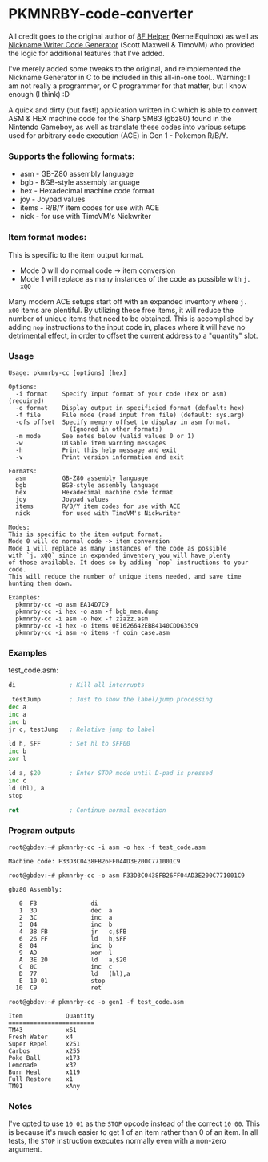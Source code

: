 PKMNRBY-code-converter
======================
All credit goes to the original author of [8F Helper](https://github.com/KernelEquinox/8F-Helper/releases/) (KernelEquinox)
as well as [Nickname Writer Code Generator](https://scotteh.me/ace/nick/) (Scott Maxwell & TimoVM) who provided the logic for additional features that I've added.

I've merely added some tweaks to the original, and reimplemented the Nickname Generator in C to be included in this all-in-one tool..
Warning: I am not really a programmer, or C programmer for that matter, but I know enough (I think) :D

A quick and dirty (but fast!) application written in C which is able to convert ASM & HEX machine code for the Sharp SM83 (gbz80) found in the Nintendo Gameboy, as well as translate these codes into various setups used for arbitrary code execution (ACE) in Gen 1 - Pokemon R/B/Y.

### Supports the following formats:
  - asm - GB-Z80 assembly language
  - bgb - BGB-style assembly language
  - hex - Hexadecimal machine code format
  - joy - Joypad values
  - items - R/B/Y item codes for use with ACE
  - nick - for use with TimoVM's Nickwriter

### Item format modes:
This is specific to the item output format.
  - Mode 0 will do normal code -> item conversion
  - Mode 1 will replace as many instances of the code as possible with `j. xQQ`

Many modern ACE setups start off with an expanded inventory where `j. x00` items are plentiful. By utilizing these free items, it will reduce the number of unique items that need to be obtained. This is accomplished by adding `nop` instructions to the input code in, places where it will have no detrimental effect, in order to offset the current address to a "quantity" slot.

### Usage
```
Usage: pkmnrby-cc [options] [hex]

Options:
  -i format    Specify Input format of your code (hex or asm) (required)
  -o format    Display output in specificied format (default: hex)
  -f file      File mode (read input from file) (default: sys.arg)
  -ofs offset  Specify memory offset to display in asm format.
                 (Ignored in other formats)
  -m mode      See notes below (valid values 0 or 1)
  -w           Disable item warning messages
  -h           Print this help message and exit
  -v           Print version information and exit

Formats:
  asm          GB-Z80 assembly language
  bgb          BGB-style assembly language
  hex          Hexadecimal machine code format
  joy          Joypad values
  items        R/B/Y item codes for use with ACE
  nick         for used with TimoVM's Nickwriter

Modes:
This is specific to the item output format.
Mode 0 will do normal code -> item conversion
Mode 1 will replace as many instances of the code as possible
with `j. xQQ` since in expanded inventory you will have plenty
of those available. It does so by adding `nop` instructions to your code.
This will reduce the number of unique items needed, and save time
hunting them down.

Examples:
  pkmnrby-cc -o asm EA14D7C9
  pkmnrby-cc -i hex -o asm -f bgb_mem.dump
  pkmnrby-cc -i asm -o hex -f zzazz.asm
  pkmnrby-cc -i hex -o items 0E1626642EBB4140CDD635C9
  pkmnrby-cc -i asm -o items -f coin_case.asm
```

### Examples
test_code.asm:
```asm
di               ; Kill all interrupts

.testJump        ; Just to show the label/jump processing
dec a
inc a
inc b
jr c, testJump   ; Relative jump to label

ld h, $FF        ; Set hl to $FF00
inc b
xor l

ld a, $20        ; Enter STOP mode until D-pad is pressed
inc c
ld (hl), a
stop

ret              ; Continue normal execution 
```
### Program outputs
```
root@gbdev:~# pkmnrby-cc -i asm -o hex -f test_code.asm

Machine code: F33D3C0438FB26FF04AD3E200C771001C9
```
```
root@gbdev:~# pkmnrby-cc -o asm F33D3C0438FB26FF04AD3E200C771001C9

gbz80 Assembly:

   0  F3               di
   1  3D               dec  a
   2  3C               inc  a
   3  04               inc  b
   4  38 FB            jr   c,$FB
   6  26 FF            ld   h,$FF
   8  04               inc  b
   9  AD               xor  l
   A  3E 20            ld   a,$20
   C  0C               inc  c
   D  77               ld   (hl),a
   E  10 01            stop
  10  C9               ret
```
```
root@gbdev:~# pkmnrby-cc -o gen1 -f test_code.asm

Item            Quantity
========================
TM43            x61
Fresh Water     x4
Super Repel     x251
Carbos          x255
Poke Ball       x173
Lemonade        x32
Burn Heal       x119
Full Restore    x1
TM01            xAny
```

### Notes
I've opted to use `10 01` as the `STOP` opcode instead of the correct `10 00`. This is because it's much easier to get 1 of an item rather than 0 of an item. In all tests, the `STOP` instruction executes normally even with a non-zero argument.

